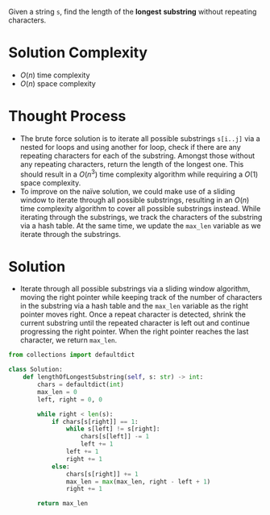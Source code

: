  Given a string `s`, find the length of the **longest** **substring** without repeating characters.
# Solution Complexity
- $O(n)$ time complexity
- $O(n)$ space complexity
# Thought Process
- The brute force solution is to iterate all possible substrings `s[i..j]` via a nested for loops and using another for loop, check if there are any repeating characters for each of the substring. Amongst those without any repeating characters, return the length of the longest one. This should result in a $O(n^3)$ time complexity algorithm while requiring a $O(1)$ space complexity.
- To improve on the naïve solution, we could make use of a sliding window to iterate through all possible substrings, resulting in an $O(n)$ time complexity algorithm to cover all possible substrings instead. While iterating through the substrings, we track the characters of the substring via a hash table. At the same time, we update the `max_len` variable as we iterate through the substrings.
# Solution
- Iterate through all possible substrings via a sliding window algorithm, moving the right pointer while keeping track of the number of characters in the substring via a hash table and the `max_len` variable as the right pointer moves right. Once a repeat character is detected, shrink the current substring until the repeated character is left out and continue progressing the right pointer. When the right pointer reaches the last character, we return `max_len`.
```Python
from collections import defaultdict

class Solution:
	def lengthOfLongestSubstring(self, s: str) -> int:
		chars = defaultdict(int)
		max_len = 0
		left, right = 0, 0

		while right < len(s):
			if chars[s[right]] == 1:
				while s[left] != s[right]:
					chars[s[left]] -= 1
					left += 1
				left += 1
				right += 1
			else:
				chars[s[right]] += 1
				max_len = max(max_len, right - left + 1)
				right += 1

		return max_len
```
